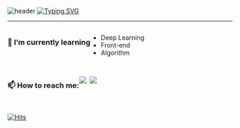 ![header](https://capsule-render.vercel.app/api?type=waving&color=a8afcc&text=&animation=twinkling&height=100&width=700)
[![Typing SVG](https://readme-typing-svg.demolab.com?font=Alkatra&weight=500&size=45&duration=4000&pause=3&color=cfb0da&center=false&vCenter=false&multiline=true&repeat=false&width=1000&height=100&lines=Welcome+to+HyunAh's+GitHub!👋)](https://git.io/typing-svg)

<hr/>

<!--
**erica0321/erica0321** is a ✨ _special_ ✨ repository because its `README.md` (this file) appears on your GitHub profile.

Here are some ideas to get you started:

- 🔭 I’m currently working on ...
- 🌱 I’m currently learning ...
- 👯 I’m looking to collaborate on ...
- 🤔 I’m looking for help with ...
- 💬 Ask me about ...
- 📫 How to reach me: ...
- 😄 Pronouns: ...
- 🌱 I’m currently learning front-end
- ⚡ Fun fact: ...
-->

<div style="display:flex; flex-direction:row;">
  <h3 align="left">🌱 I’m currently learning</h3>
  <p align="left">
    <ul>
      <li>Deep Learning</li>
      <li>Front-end</li>
      <li>Algorithm</li>
    </ul>
   </p>
</div><br>

<div style="display:flex; flex-direction:row;">
  <h3 align="left"> 📫 How to reach me:</h3>
    <p align="left">
      <a href="https://velog.io/@erica0321"><img src="https://img.shields.io/badge/Tech%20Blog-11B48A?style=flat-square&logo=Vimeo&logoColor=white&link=https://velog.io/@erica0321"/></a>&nbsp
      <a href="mailto:erica0321@hufs.ac.kr"><img src="https://img.shields.io/badge/Gmail-d14836?style=flat-square&logo=Gmail&logoColor=white&link=erica0321@hufs.ac.kr"/></a>
     </p>
 </div><br>
  
[![Hits](https://hits.seeyoufarm.com/api/count/incr/badge.svg?url=https%3A%2F%2Fgithub.com%2Ferica0321%2Fhit-counter&count_bg=%23A3C2FF&title_bg=%23232222&icon=github.svg&icon_color=%23E7E7E7&title=GITHUB&edge_flat=false)](https://hits.seeyoufarm.com)
